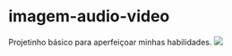 # imagem-audio-video
Projetinho básico para aperfeiçoar minhas habilidades.
<img src="./cartoon.gif">
